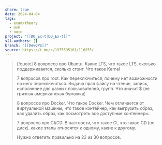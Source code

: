 ```yaml
---
share: true
date: 2024-04-04
tags:
  - exam/theory
  - msk
  - note
project: "[[DO_Ex-t|DO_Ex-t]]"
s21-authors: []
branch: "[[DevOPS]]"
source: https://t.me/c/1975595161/116855/
---
```


> [!quote] 
> 8 вопросов про Ubuntu. Какие LTS, что такое LTS, сколько поддерживается, сколько стоит. Что такое Kernel
> 
> 7 вопросов про root. Как переключиться, почему нет возможности на него переключиться. Выдача прав файлу на чтение, запись, исполнение для разных пользователей, групп. Что значит $ (не грязная американская бумажка)
> 
> 8 вопросов про Docker. Что такое Docker. Чем отличается от виртуальной машины, что такое контейнер, как выгрузить образ, как удалить образ, как посмотреть все доступные контейнеры.
> 
> 7 вопросов про CI/CD. В частности, что такое CI, что такое CD (не диск), какие этапы относятся к одному, какие к другому.
> 
> Нужно ответить правильно на 23 из 30 вопросов.


